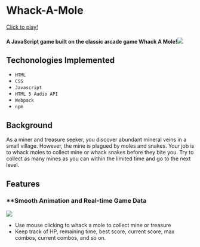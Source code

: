 # Whack-A-Mole
[Click to play!](https://ldldylan.github.io/Whack-A-Mole/)
#### A JavaScript game built on the classic arcade game Whack A Mole!<img src="https://s2.loli.net/2023/02/03/K1EcOexajhCWzIM.webp" >

## Techonologies Implemented
* `HTML` 
* `CSS`
* `Javascript`
* `HTML 5 Audio API`
* `Webpack`
* `npm`

## Background 
As a miner and treasure seeker, you discover abundant mineral veins in a small village. However, the mine is plagued by moles and snakes. Your job is to whack moles to collect mine or whack snakes before they bite you. Try to collect as many mines as you can within the limited time and go to the next level.  

## Features
### **Smooth Animation and Real-time Game Data
![](/img/gameplay.gif)
* Use mouse clicking to whack a mole to collect mine or treasure
* Keep track of HP, remaining time, best score, current score, max combos, current combos, and so on.

<!-- * Select the difficulty of the game -->

<!-- * Interact with some buttons to mute or unmute the sound effects and the background music -->

<!-- ## Wireframes
<img src="https://s2.loli.net/2023/02/03/ws6efLj5WuJFhOV.png">  -->

